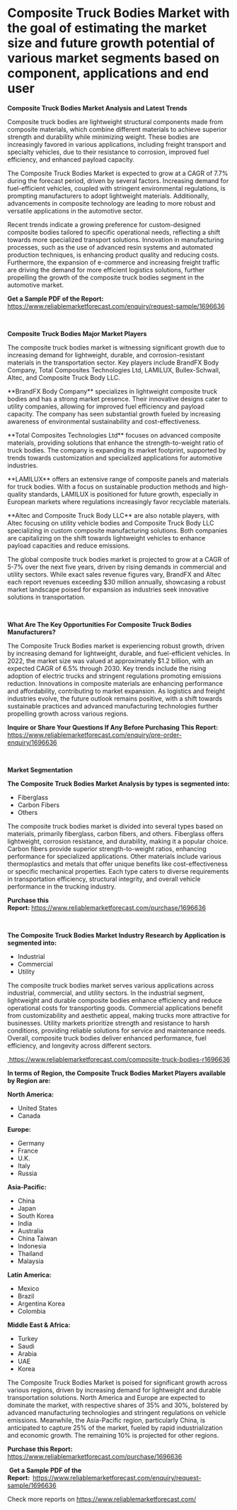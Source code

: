 <p><h1>Composite Truck Bodies Market with the goal of estimating the market size and future growth potential of various market segments based on component, applications and end user</h1></p><p><strong>Composite Truck Bodies Market Analysis and Latest Trends</strong></p>
<p><p>Composite truck bodies are lightweight structural components made from composite materials, which combine different materials to achieve superior strength and durability while minimizing weight. These bodies are increasingly favored in various applications, including freight transport and specialty vehicles, due to their resistance to corrosion, improved fuel efficiency, and enhanced payload capacity.</p><p>The Composite Truck Bodies Market is expected to grow at a CAGR of 7.7% during the forecast period, driven by several factors. Increasing demand for fuel-efficient vehicles, coupled with stringent environmental regulations, is prompting manufacturers to adopt lightweight materials. Additionally, advancements in composite technology are leading to more robust and versatile applications in the automotive sector.</p><p>Recent trends indicate a growing preference for custom-designed composite bodies tailored to specific operational needs, reflecting a shift towards more specialized transport solutions. Innovation in manufacturing processes, such as the use of advanced resin systems and automated production techniques, is enhancing product quality and reducing costs. Furthermore, the expansion of e-commerce and increasing freight traffic are driving the demand for more efficient logistics solutions, further propelling the growth of the composite truck bodies segment in the automotive market.</p></p>
<p><strong>Get a Sample PDF of the Report:&nbsp;</strong> <a href="https://www.reliablemarketforecast.com/enquiry/request-sample/1696636?utm_campaign=1144&utm_medium=2&utm_source=Github&utm_content=ia&utm_term=08012025&utm_id=composite-truck-bodies">https://www.reliablemarketforecast.com/enquiry/request-sample/1696636</a></p>
<p>&nbsp;</p>
<p><strong>Composite Truck Bodies Major Market Players</strong></p>
<p><p>The composite truck bodies market is witnessing significant growth due to increasing demand for lightweight, durable, and corrosion-resistant materials in the transportation sector. Key players include BrandFX Body Company, Total Composites Technologies Ltd, LAMILUX, Bullex-Schwall, Altec, and Composite Truck Body LLC. </p><p>**BrandFX Body Company** specializes in lightweight composite truck bodies and has a strong market presence. Their innovative designs cater to utility companies, allowing for improved fuel efficiency and payload capacity. The company has seen substantial growth fueled by increasing awareness of environmental sustainability and cost-effectiveness. </p><p>**Total Composites Technologies Ltd** focuses on advanced composite materials, providing solutions that enhance the strength-to-weight ratio of truck bodies. The company is expanding its market footprint, supported by trends towards customization and specialized applications for automotive industries.</p><p>**LAMILUX** offers an extensive range of composite panels and materials for truck bodies. With a focus on sustainable production methods and high-quality standards, LAMILUX is positioned for future growth, especially in European markets where regulations increasingly favor recyclable materials.</p><p>**Altec and Composite Truck Body LLC** are also notable players, with Altec focusing on utility vehicle bodies and Composite Truck Body LLC specializing in custom composite manufacturing solutions. Both companies are capitalizing on the shift towards lightweight vehicles to enhance payload capacities and reduce emissions.</p><p>The global composite truck bodies market is projected to grow at a CAGR of 5-7% over the next five years, driven by rising demands in commercial and utility sectors. While exact sales revenue figures vary, BrandFX and Altec each report revenues exceeding $30 million annually, showcasing a robust market landscape poised for expansion as industries seek innovative solutions in transportation.</p></p>
<p>&nbsp;</p>
<p><strong>What Are The Key Opportunities For Composite Truck Bodies Manufacturers?</strong></p>
<p><p>The Composite Truck Bodies market is experiencing robust growth, driven by increasing demand for lightweight, durable, and fuel-efficient vehicles. In 2022, the market size was valued at approximately $1.2 billion, with an expected CAGR of 6.5% through 2030. Key trends include the rising adoption of electric trucks and stringent regulations promoting emissions reduction. Innovations in composite materials are enhancing performance and affordability, contributing to market expansion. As logistics and freight industries evolve, the future outlook remains positive, with a shift towards sustainable practices and advanced manufacturing technologies further propelling growth across various regions.</p></p>
<p><strong>Inquire or Share Your Questions If Any Before Purchasing This Report:</strong> <a href="https://www.reliablemarketforecast.com/enquiry/pre-order-enquiry/1696636?utm_campaign=1144&utm_medium=2&utm_source=Github&utm_content=ia&utm_term=08012025&utm_id=composite-truck-bodies">https://www.reliablemarketforecast.com/enquiry/pre-order-enquiry/1696636</a></p>
<p>&nbsp;</p>
<p><strong>Market Segmentation</strong></p>
<p><strong>The Composite Truck Bodies Market Analysis by types is segmented into:</strong></p>
<p><ul><li>Fiberglass</li><li>Carbon Fibers</li><li>Others</li></ul></p>
<p><p>The composite truck bodies market is divided into several types based on materials, primarily fiberglass, carbon fibers, and others. Fiberglass offers lightweight, corrosion resistance, and durability, making it a popular choice. Carbon fibers provide superior strength-to-weight ratios, enhancing performance for specialized applications. Other materials include various thermoplastics and metals that offer unique benefits like cost-effectiveness or specific mechanical properties. Each type caters to diverse requirements in transportation efficiency, structural integrity, and overall vehicle performance in the trucking industry.</p></p>
<p><strong>Purchase this Report:&nbsp;</strong><a href="https://www.reliablemarketforecast.com/purchase/1696636?utm_campaign=1144&utm_medium=2&utm_source=Github&utm_content=ia&utm_term=08012025&utm_id=composite-truck-bodies">https://www.reliablemarketforecast.com/purchase/1696636</a></p>
<p>&nbsp;</p>
<p><strong>The Composite Truck Bodies Market Industry Research by Application is segmented into:</strong></p>
<p><ul><li>Industrial</li><li>Commercial</li><li>Utility</li></ul></p>
<p><p>The composite truck bodies market serves various applications across industrial, commercial, and utility sectors. In the industrial segment, lightweight and durable composite bodies enhance efficiency and reduce operational costs for transporting goods. Commercial applications benefit from customizability and aesthetic appeal, making trucks more attractive for businesses. Utility markets prioritize strength and resistance to harsh conditions, providing reliable solutions for service and maintenance needs. Overall, composite truck bodies deliver enhanced performance, fuel efficiency, and longevity across different sectors.</p></p>
<p><a href="https://www.reliablemarketforecast.com/composite-truck-bodies-r1696636?utm_campaign=1144&utm_medium=2&utm_source=Github&utm_content=ia&utm_term=08012025&utm_id=composite-truck-bodies">&nbsp;https://www.reliablemarketforecast.com/composite-truck-bodies-r1696636</a></p>
<p><strong>In terms of Region, the Composite Truck Bodies Market Players available by Region are:</strong></p>
<p>
    <p> <strong> North America: </strong>
        <ul>
            <li>United States</li>
            <li>Canada</li>
        </ul>
        </p> 
    <p> <strong> Europe: </strong>
        <ul>
            <li>Germany</li>
            <li>France</li>
            <li>U.K.</li>
            <li>Italy</li>
            <li>Russia</li>
        </ul>
        </p> 
    <p> <strong> Asia-Pacific: </strong>
        <ul>
            <li>China</li>
            <li>Japan</li>
            <li>South Korea</li>
            <li>India</li>
            <li>Australia</li>
            <li>China Taiwan</li>
            <li>Indonesia</li>
            <li>Thailand</li>
            <li>Malaysia</li>
        </ul>
        </p> 
    <p> <strong> Latin America: </strong>
        <ul>
            <li>Mexico</li>
            <li>Brazil</li>
            <li>Argentina Korea</li>
            <li>Colombia</li>
        </ul>
        </p> 
    <p> <strong> Middle East & Africa: </strong>
        <ul>
            <li>Turkey</li>
            <li>Saudi</li>
            <li>Arabia</li>
            <li>UAE</li>
            <li>Korea</li>
        </ul>
    </p>
    </p>
<p><p>The Composite Truck Bodies Market is poised for significant growth across various regions, driven by increasing demand for lightweight and durable transportation solutions. North America and Europe are expected to dominate the market, with respective shares of 35% and 30%, bolstered by advanced manufacturing technologies and stringent regulations on vehicle emissions. Meanwhile, the Asia-Pacific region, particularly China, is anticipated to capture 25% of the market, fueled by rapid industrialization and economic growth. The remaining 10% is projected for other regions.</p></p>
<p><strong>Purchase this Report: </strong><a href="https://www.reliablemarketforecast.com/purchase/1696636?utm_campaign=1144&utm_medium=2&utm_source=Github&utm_content=ia&utm_term=08012025&utm_id=composite-truck-bodies">https://www.reliablemarketforecast.com/purchase/1696636</a></p>
<p>&nbsp;<strong>Get a Sample PDF of the Report:&nbsp;&nbsp;</strong><a href="https://www.reliablemarketforecast.com/enquiry/request-sample/1696636?utm_campaign=1144&utm_medium=2&utm_source=Github&utm_content=ia&utm_term=08012025&utm_id=composite-truck-bodies">https://www.reliablemarketforecast.com/enquiry/request-sample/1696636</a></p>
<p><strong></strong></p>
<p>Check more reports on <a href="https://www.reliablemarketforecast.com/?utm_campaign=1144&utm_medium=2&utm_source=Github&utm_content=ia&utm_term=08012025&utm_id=composite-truck-bodies">https://www.reliablemarketforecast.com/</a></p>